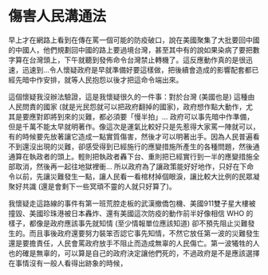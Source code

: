 # 傷害人民溝通法

早上才在網路上看到在傳在罵一個可能的防疫破口，說在美國聚集了大批要回中國的中國人，他們規劃回中國的路上要過境台灣，甚至其中有的說如果染病了要把數字算在台灣頭上，下午就聽到發佈命令台灣禁止轉機了。這反應動作真的是很迅速，迅速到…令人懷疑政府是早就準備好要這樣做，把後續會造成的影響配套都已經先暗中作安排，就等人民抱怨以後才把這命令端出來。

這個懷疑我沒辦法驗證，這是我懷疑很久的一件事：對於台灣 (美國也是) 這種由人民問責的國家 (就是光民怨就可以把政府翻掉的國家)，政府想作點大動作，尤其是要應對即將到來的災難，都必須要「慢半拍」… 政府可以事先暗中作準備，但是千萬不能太早就明著作。像這次是運氣比較好只是先惹得大家罵一陣就可以，有的時候要先放著讓它造成一點實質傷害，然後才可以明著出手。因為人民普遍看不到還沒出現的災難，卻感受得到已經施行的應變措施所產生的各種問題，然後通通算在執政者的頭上。輕則把執政者轟下台、重則把已經實行到一半的應變措施全部取消，然後再一起往地獄裡衝… 所以政府為了讓政策能好好地作，只好在下命令以前，先讓災難發生一點，讓人民看一看棺材掉個眼淚，讓比較大比例的民眾凝聚好共識 (還是會剩下一些冥頑不靈的人就只好算了)。

我懷疑走這路線的事件有第一班荒腔走板的武漢撤僑包機、美國911雙子星大樓被撞毀、美國珍珠港被日本轟炸、還有美國這次防疫的動作前半好像相信 WHO 的樣子，都像是政府應該事先就知情 (至少情報單位應該知道) 卻不預先阻止災難發生的。而且事後政府還要努力裝笨否認它事先知情，不然它放任第一波的災難發生還是要擔責任，人民會罵政府放手不阻止而造成無辜的人民傷亡。第一波犧牲的人也的確是無辜的，可以算是自己的政府決定讓他們死的，不過政府是不是應該選擇在事情沒有一般人看得出跡象的時候，